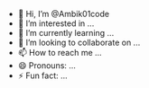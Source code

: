 - 👋 Hi, I’m @Ambik01code
- 👀 I’m interested in ...
- 🌱 I’m currently learning ...
- 💞️ I’m looking to collaborate on ...
- 📫 How to reach me ...
- 😄 Pronouns: ...
- ⚡ Fun fact: ...

<!---
Ambik01code/Ambik01code is a ✨ special ✨ repository because its `README.md` (this file) appears on your GitHub profile.
You can click the Preview link to take a look at your changes.
--->
